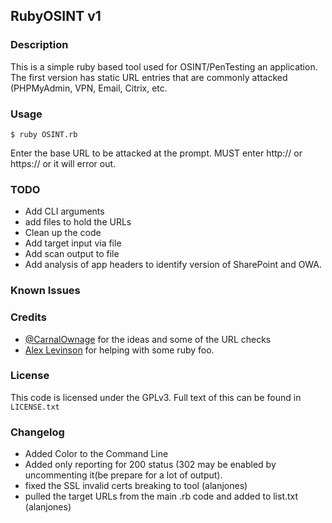 ## RubyOSINT v1

### Description
This is a simple ruby based tool used for OSINT/PenTesting an application. The first version has static URL entries that are commonly attacked (PHPMyAdmin, VPN, Email, Citrix, etc.

### Usage
```$ ruby OSINT.rb```

Enter the base URL to be attacked at the prompt. MUST enter http:// or https:// or it will error out.

### TODO
* Add CLI arguments
* add files to hold the URLs 
* Clean up the code
* Add target input via file
* Add scan output to file
* Add analysis of app headers to identify version of SharePoint and OWA.


### Known Issues

### Credits

* [@CarnalOwnage](https://twitter.com/carnal0wnage) for the ideas and some of the URL checks
* [Alex Levinson](https://twitter.com/alexlevinson) for helping with some ruby foo.

### License
This code is licensed under the GPLv3. Full text of this can be found in ```LICENSE.txt```

### Changelog
* Added Color to the Command Line
* Added only reporting for 200 status (302 may be enabled by uncommenting it(be prepare for a lot of output).
* fixed the SSL invalid certs breaking to tool (alanjones)
* pulled the target URLs from the main .rb code and added to list.txt (alanjones)

